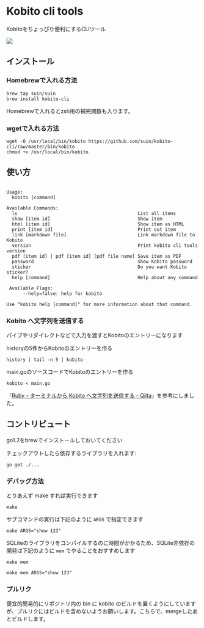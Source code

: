 # Kobito cli tools

Kobitoをちょっぴり便利にするCLIツール

![](https://raw2.github.com/suin/kobito-cli/master/image.png)

## インストール

### Homebrewで入れる方法

```
brew tap suin/suin
brew install kobito-cli
```

Homebrewで入れるとzsh用の補完関数も入ります。

### wgetで入れる方法

```
wget -O /usr/local/bin/kobito https://github.com/suin/kobito-cli/raw/master/bin/kobito
chmod +x /usr/local/bin/kobito
```


## 使い方

<usage>

```

Usage: 
  kobito [command]

Available Commands: 
  ls                                            List all items
  show [item id]                                Show item
  html [item id]                                Show item as HTML
  print [item id]                               Print out item
  link [markdown file]                          Link markdown file to Kobito
  version                                       Print kobito cli tools version
  pdf [item id] | pdf [item id] [pdf file name] Save item as PDF
  password                                      Show Kobito password
  sticker                                       Do you want Kobito sticker?
  help [command]                                Help about any command

 Available Flags:
      --help=false: help for kobito

Use "kobito help [command]" for more information about that command.
```

</usage>


### Kobito へ文字列を送信する

パイプやリダイレクトなどで入力を渡すとKobitoのエントリーになります

historyの5件からKobitoのエントリーを作る

```
history | tail -n 5 | kobito
```

main.goのソースコードでKobitoのエントリーを作る

```
kobito < main.go
```

「[Ruby - ターミナルから Kobito へ文字列を送信する - Qiita](http://qiita.com/watson1978/items/c6ad9417298367aa9b9b)」を参考にしました。


## コントリビュート

go1.2をbrewでインストールしておいてください

チェックアウトしたら依存するライブラリを入れます:

```
go get ./...
```

### デバッグ方法

とりあえず make すれば実行できます

```
make
```

サブコマンドの実行は下記のように `ARGS` で指定できます

```
make ARGS="show 123"
```

SQLiteのライブラリをコンパイルするのに時間がかかるため、SQLite非依存の開発は下記のように `mem` でやることをおすすめします

```
make mem

make mem ARGS="show 123"
```

### プルリク

便宜的簡易的にリポジトリ内の bin に kobito のビルドを置くようにしていますが、プルリクにはビルドを含めないようお願いします。こちらで、mergeしたあとビルドします。

